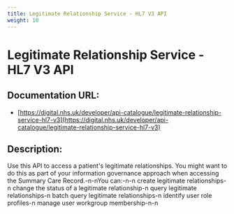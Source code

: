 ```yaml
---
title: Legitimate Relationship Service - HL7 V3 API
weight: 10
---
```


# Legitimate Relationship Service - HL7 V3 API

## Documentation URL:
 - [https://digital.nhs.uk/developer/api-catalogue/legitimate-relationship-service-hl7-v3](https://digital.nhs.uk/developer/api-catalogue/legitimate-relationship-service-hl7-v3)

## Description:
Use this API to access a patient's legitimate relationships. You might want to do this as part of your information governance approach when accessing the Summary Care Record.-n-nYou can:-n-n    create legitimate relationships-n    change the status of a legitimate relationship-n    query legitimate relationships-n    batch query legitimate relationships-n    identify user role profiles-n    manage user workgroup membership-n-n

